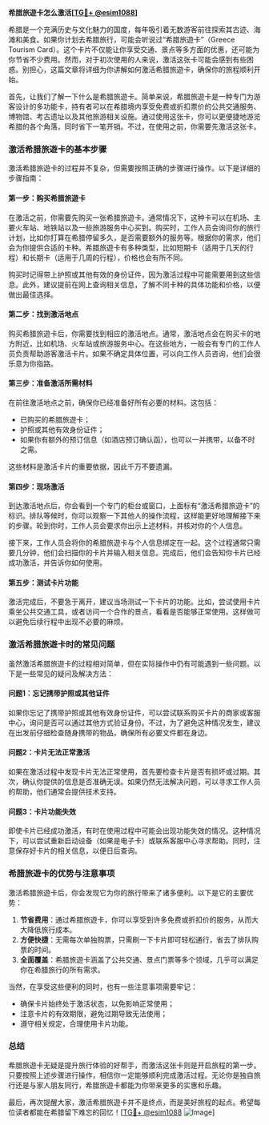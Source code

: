 **希腊旅遊卡怎么激活[[TG💪+ @esim1088](https://t.me/s/esim1088)]**

希腊是一个充满历史与文化魅力的国度，每年吸引着无数游客前往探索其古迹、海滩和美食。如果你计划去希腊旅行，可能会听说过“希腊旅遊卡”（Greece Tourism Card）。这个卡片不仅能让你享受交通、景点等多方面的优惠，还可能为你节省不少费用。然而，对于初次使用的人来说，激活这张卡可能会感到有些困惑。别担心，这篇文章将详细为你讲解如何激活希腊旅遊卡，确保你的旅程顺利开始。

首先，让我们了解一下什么是希腊旅遊卡。简单来说，希腊旅遊卡是一种专门为游客设计的多功能卡，持有者可以在希腊境内享受免费或折扣票价的公共交通服务、博物馆、考古遗址以及其他旅游相关设施。通过使用这张卡，你可以更便捷地游览希腊的各个角落，同时省下一笔开销。不过，在使用之前，你需要先激活这张卡。

### **激活希腊旅遊卡的基本步骤**

激活希腊旅遊卡的过程并不复杂，但需要按照正确的步骤进行操作。以下是详细的步骤指南：

#### **第一步：购买希腊旅遊卡**
在激活之前，你需要先购买一张希腊旅遊卡。通常情况下，这种卡可以在机场、主要火车站、地铁站以及一些旅游服务中心买到。购买时，工作人员会询问你的旅行计划，比如你打算在希腊停留多久，是否需要额外的服务等。根据你的需求，他们会为你提供合适的卡种。希腊旅遊卡有多种类型，比如短期卡（适用于几天的行程）和长期卡（适用于几周的行程），价格也会有所不同。

购买时记得带上护照或其他有效的身份证件，因为激活过程中可能需要用到这些信息。此外，建议提前在网上查询相关信息，了解不同卡种的具体功能和价格，以便做出最佳选择。

#### **第二步：找到激活地点**
购买希腊旅遊卡后，你需要找到相应的激活地点。通常，激活地点会在购买卡的地方附近，比如机场、火车站或旅游服务中心。在这些地方，一般会有专门的工作人员负责帮助游客激活卡片。如果不确定具体位置，可以向工作人员咨询，他们会很乐意为你指路。

#### **第三步：准备激活所需材料**
在前往激活地点之前，确保你已经准备好所有必要的材料。这包括：
- 已购买的希腊旅遊卡；
- 护照或其他有效身份证件；
- 如果你有额外的预订信息（如酒店预订确认函），也可以一并携带，以备不时之需。

这些材料是激活卡片的重要依据，因此千万不要遗漏。

#### **第四步：现场激活**
到达激活地点后，你会看到一个专门的柜台或窗口，上面标有“激活希腊旅遊卡”的标识。排队等候时，你可以观察一下其他人的操作流程，这样能更好地理解接下来的步骤。轮到你时，工作人员会要求你出示上述材料，并核对你的个人信息。

接下来，工作人员会将你的希腊旅遊卡与个人信息绑定在一起。这个过程通常只需要几分钟，他们会扫描你的卡片并输入相关信息。完成后，他们会告知你卡片已经成功激活，并告诉你如何使用。

#### **第五步：测试卡片功能**
激活完成后，不要急于离开，建议当场测试一下卡片的功能。比如，尝试使用卡片乘坐公共交通工具，或者访问一个合作的景点，看看是否能够正常使用。这样做可以避免后续行程中出现不必要的麻烦。

### **激活希腊旅遊卡时的常见问题**

虽然激活希腊旅遊卡的过程相对简单，但在实际操作中仍有可能遇到一些问题。以下是一些常见的疑问及解决方法：

#### **问题1：忘记携带护照或其他证件**
如果你忘记了携带护照或其他有效身份证件，可以尝试联系购买卡片的商家或客服中心，询问是否可以通过其他方式验证身份。不过，为了避免这种情况发生，建议在出发前仔细检查随身携带的物品，确保所有必要文件都在身边。

#### **问题2：卡片无法正常激活**
如果在激活过程中发现卡片无法正常使用，首先要检查卡片是否有损坏或过期。其次，确认你提供的信息是否准确无误。如果仍然无法解决问题，可以寻求工作人员的帮助，他们通常会提供技术支持。

#### **问题3：卡片功能失效**
即使卡片已经成功激活，有时在使用过程中可能会出现功能失效的情况。这种情况下，可以尝试重新启动设备（如果是电子卡）或联系客服中心寻求帮助。同时，注意保存好卡片的相关信息，以便日后查询。

### **希腊旅遊卡的优势与注意事项**

激活希腊旅遊卡后，你会发现它为你的旅行带来了诸多便利。以下是它的主要优势：

1. **节省费用**：通过希腊旅遊卡，你可以享受到许多免费或折扣价的服务，从而大大降低旅行成本。
2. **方便快捷**：无需每次单独购票，只需刷一下卡片即可轻松通行，省去了排队购票的时间。
3. **全面覆盖**：希腊旅遊卡涵盖了公共交通、景点门票等多个领域，几乎可以满足你在希腊旅行的所有需求。

当然，在享受这些便利的同时，也有一些注意事项需要牢记：
- 确保卡片始终处于激活状态，以免影响正常使用；
- 注意卡片的有效期限，避免过期导致无法使用；
- 遵守相关规定，合理使用卡片功能。

### **总结**

希腊旅遊卡无疑是提升旅行体验的好帮手，而激活这张卡则是开启旅程的第一步。只要按照上述步骤进行操作，相信你一定能够顺利完成激活过程。无论你是独自旅行还是与家人朋友同行，希腊旅遊卡都能为你带来更多的实惠和乐趣。

最后，再次提醒大家，激活希腊旅遊卡并不是终点，而是美好旅程的起点。希望每位读者都能在希腊留下难忘的回忆！[[TG💪+ @esim1088](https://t.me/s/esim1088) ![Image](https://i.postimg.cc/4NQfJmqS/Snipaste-2025-05-13-00-14-12.png)]